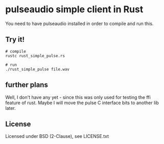 # pulseaudio simple client in Rust

You need to have pulseaudio installed in order to compile and run this.  

## Try it!
```
# compile
rustc rust_simple_pulse.rs

# run
./rust_simple_pulse file.wav
```
## further plans 
Well, I don't have any yet - since this was only used for testing the ffi feature
of rust. Maybe I will move the pulse C interface bits to another lib later.

## License 
Licensed under BSD (2-Clause), see LICENSE.txt

